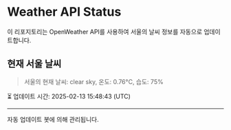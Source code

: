 
# Weather API Status

이 리포지토리는 OpenWeather API를 사용하여 서울의 날씨 정보를 자동으로 업데이트합니다.

## 현재 서울 날씨
> 서울의 현재 날씨: clear sky, 온도: 0.76°C, 습도: 75%

⏳ 업데이트 시간: 2025-02-13 15:48:43 (UTC)

---
자동 업데이트 봇에 의해 관리됩니다.
